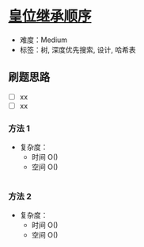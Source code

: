 # [皇位继承顺序](https://leetcode-cn.com/problems/throne-inheritance/)

- 难度：Medium
- 标签：树, 深度优先搜索, 设计, 哈希表

## 刷题思路

- [ ] xx
- [ ] xx

### 方法 1

- 复杂度：
    - 时间 O()
    - 空间 O()

``` js

```

### 方法 2

- 复杂度：
    - 时间 O()
    - 空间 O()

``` js

```
